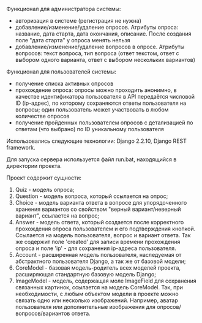 Функционал для администратора системы:

- авторизация в системе (регистрация не нужна)
- добавление/изменение/удаление опросов. Атрибуты опроса: название, дата старта, дата окончания, описание. После создания поле "дата старта" у опроса менять нельзя
- добавление/изменение/удаление вопросов в опросе. Атрибуты вопросов: текст вопроса, тип вопроса (ответ текстом, ответ с выбором одного варианта, ответ с выбором нескольких вариантов)

Функционал для пользователей системы:

- получение списка активных опросов
- прохождение опроса: опросы можно проходить анонимно, в качестве идентификатора пользователя в API передаётся числовой ID (ip-адрес), по которому сохраняются ответы пользователя на вопросы; один пользователь может участвовать в любом количестве опросов
- получение пройденных пользователем опросов с детализацией по ответам (что выбрано) по ID уникальному пользователя

Использовались следующие технологии: Django 2.2.10, Django REST framework.

Для запуска сервера используется файл run.bat, находящийся в директории проекта.

Проект содержит сущности:
1) Quiz - модель опроса;
2) Question - модель вопроса, который ссылается на опрос;
3) Choice - модель варианта ответа в вопросе для упорядоченного хранения вариантов 
со свойством "верный вариант/неверный вариант", ссылается на вопрос;
4) Answer - модель ответа, который создается после корректного прохождения опроса
пользователем и его подтверждения кнопкой. Ссылается на модель пользователя, вопрос
и вариант ответа. Так же содержит поле 'created' для записи времени прохождения опроса
и поле 'ip' - для сохранения ip-адреса пользователя.
5) Account - расширенная модель пользователя, наследуемая от абстрактного пользователя
Django, а так же от базовой модели;
6) CoreModel - базовая модель-родитель всех моделей проекта, расширяющая стандартную
базовую модель Django;
7) ImageModel - модель, содержащая моле ImageField для сохранения связанных картинок, 
ссылается на модель CoreModel. Так, при необходимости, с любым объектом модели в проекте
можно связать одно или несколько изображений. Например, аватар пользователя или дополнительные
изображения для опросов/вопросов/вариантов ответа.
